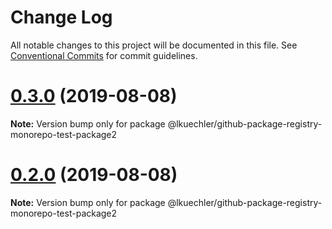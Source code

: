 # Change Log

All notable changes to this project will be documented in this file.
See [Conventional Commits](https://conventionalcommits.org) for commit guidelines.

# [0.3.0](https://github.com/lkuechler/github-package-registry-monorepo-test/compare/v0.2.0...v0.3.0) (2019-08-08)

**Note:** Version bump only for package @lkuechler/github-package-registry-monorepo-test-package2





# [0.2.0](https://github.com/lkuechler/github-package-registry-monorepo-test/compare/v0.1.1...v0.2.0) (2019-08-08)

**Note:** Version bump only for package @lkuechler/github-package-registry-monorepo-test-package2
